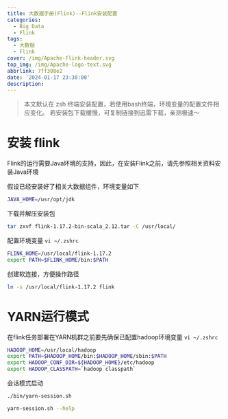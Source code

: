 ```yaml
---
title: 大数据手册(Flink)--Flink安装配置
categories:
  - Big Data
  - Flink
tags:
  - 大数据
  - Flink
cover: /img/Apache-Flink-header.svg
top_img: /img/Apache-logo-text.svg
abbrlink: 7ff308e2
date: '2024-01-17 23:30:00'
description:
---
```


> 本文默认在 zsh 终端安装配置，若使用bash终端，环境变量的配置文件相应变化。
> 若安装包下载缓慢，可复制链接到迅雷下载，亲测极速～

# 安装 flink

Flink的运行需要Java环境的支持，因此，在安装Flink之前，请先参照相关资料安装Java环境

假设已经安装好了相关大数据组件，环境变量如下

```sh
JAVA_HOME=/usr/opt/jdk
```

下载并解压安装包

```bash
tar zxvf flink-1.17.2-bin-scala_2.12.tar -C /usr/local/
```

配置环境变量  `vi ~/.zshrc`

```sh
FLINK_HOME=/usr/local/flink-1.17.2
export PATH=$FLINK_HOME/bin:$PATH
```

创建软连接，方便操作路径

```sh
ln -s /usr/local/flink-1.17.2 flink
```

# YARN运行模式

在flink任务部署在YARN机群之前要先确保已配置hadoop环境变量 `vi ~/.zshrc`

```sh
HADOOP_HOME=/usr/local/hadoop
export PATH=$HADOOP_HOME/bin:$HADOOP_HOME/sbin:$PATH
export HADOOP_CONF_DIR=${HADOOP_HOME}/etc/hadoop
export HADOOP_CLASSPATH=`hadoop classpath`
```

会话模式启动

```sh
./bin/yarn-session.sh
```





```sh
yarn-session.sh --help
```


